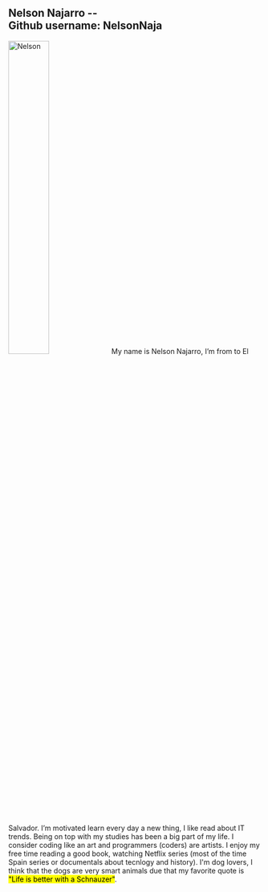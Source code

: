 ## Nelson Najarro -- <br> Github username: NelsonNaja   
<img src="https://user-images.githubusercontent.com/50958575/59763272-85907800-9299-11e9-83c7-b70ec60ce465.png" alt="Nelson" width=40%>
My name is Nelson Najarro, I’m from to El Salvador. I’m motivated learn every day a new thing, I like read about IT trends. 
Being on top with my studies has been a big part of my life. I consider coding like an art and programmers (coders) are artists.
I enjoy my free time reading a good book, watching Netflix series (most of the time Spain series or documentals about tecnlogy and 
history). I'm dog lovers, I think that the dogs are very smart animals due that my favorite quote is  <mark>"Life is better with a  Schnauzer"</mark>.
